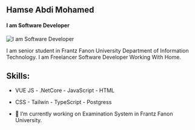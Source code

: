 ## Hamse Abdi Mohamed
#### I am Software Developer
![I am Software Developer](![image](https://user-images.githubusercontent.com/95931580/163630842-ca560558-d6e3-4424-9a08-d83c5f7cf3a0.png)
)

I am senior student in Frantz Fanon University Department of Information Technology. I am Freelancer Software Developer Working With Home.

## Skills: 
- VUE JS  -  .NetCore  -  JavaScript  -  HTML 
- CSS  -  Tailwin  -  TypeScript  -  Postgress

- 🔭 I’m currently working on Examination System in Frantz Fanon University. 





